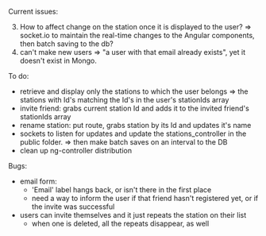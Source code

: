 Current issues:

3) How to affect change on the station once it is displayed to the user?
	 => socket.io to maintain the real-time changes to the Angular components,
	    then batch saving to the db?
4) can't make new users => "a user with that email already exists", yet it 
	 doesn't exist in Mongo.
	 
	 
To do:
- retrieve and display only the stations to which the user belongs
	=> the stations with Id's matching the Id's in the user's stationIds array
- invite friend: grabs current station Id and adds it to the invited friend's 
	stationIds array
- rename station: put route, grabs station by its Id and updates it's name
- sockets to listen for updates and update the stations_controller in the public
	folder.
	=> then make batch saves on an interval to the DB
- clean up ng-controller distribution

Bugs:
- email form:
	- 'Email' label hangs back, or isn't there in the first place
	- need a way to inform the user if that friend hasn't registered yet, or if the
		invite was successful
- users can invite themselves and it just repeats the station on their list
	- when one is deleted, all the repeats disappear, as well